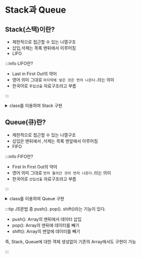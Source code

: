 # Stack과 Queue

## Stack(스택)이란?

- 제한적으로 접근할 수 있는 나열구조
- 삽입,삭제는 목록 맨뒤에서 이루어짐
- LIFO

:::info
LIFO란?<br/>

- Last in First Out의 약어
- 영어 의미 그대로 `마지막에 넣은 것은 먼저 나온다.`라는 의미
- 한국어로 `후입선출` 자료구조라고 부름

:::

<details>
<summary>class를 이용하여 Stack 구현</summary>
<div markdown="1">

```js
class Stack {
  constructor() {
    this.arr = [];
  }
  push(data) {
    this.arr.push(data);
  }

  pop() {
    return this.arr.length !== 0 ? this.arr.pop() : this.arr;
  }

  isempty() {
    return this.arr.length === 0 ? true : false;
  }

  empty() {
    return (this.arr.length = 0);
  }

  length() {
    return this.arr.length;
  }

  top() {
    return this.arr[this.arr.length - 1];
  }

  bottom() {
    return this.arr[0];
  }
}

let stack = new Stack(); // []
stack.push(1); // [1]
stack.push(2); // [1,2]
stack.push(3); // [1,2,3]
stack.push(4); // [1,2,3,4]

stack.isempty(); // false
stack.top(); // 4
stack.bottom(); // 1
stack.pop(); //4, [1,2,3]
stack.length(); //3

stack.empty(); // []
```

</div>
</details>

## Queue(큐)란?

- 제한적으로 접근할 수 있는 나열구조
- 삽입은 맨뒤에서 ,삭제는 목록 맨앞에서 이루어짐
- FIFO

:::info
FIFO란?<br/>

- First In First Out의 약어
- 영어 의미 그대로 `먼저 들어간 것이 먼저 나온다.`라는 의미
- 한국어로 `선입선출` 자료구조라고 부름

:::

<details>
<summary>class를 이용하여 Queue 구현</summary>
<div markdown="1">

```js
class Queue {
  constructor() {
    this.arr = [];
  }
  push(data) {
    this.arr.push(data);
  }

  pop() {
    return this.arr.length !== 0 ? this.arr.shift() : this.arr;
  }

  isempty() {
    return this.arr.length === 0 ? true : false;
  }

  empty() {
    return (this.arr.length = 0);
  }

  length() {
    return this.arr.length;
  }

  top() {
    return this.arr[this.arr.length - 1];
  }

  bottom() {
    return this.arr[0];
  }
}

let queue = new Queue(); // []
queue.push(1); // [1]
queue.push(2); // [1,2]
queue.push(3); // [1,2,3]
queue.push(4); // [1,2,3,4]

queue.isempty(); // false
queue.top(); // 4
queue.bottom(); // 1
queue.pop(); //1, [2,3,4]
queue.length(); //3

queue.empty(); // []
```

</div>
</details>

:::tip
JS문법 중 push(). pop(). shift()라는 기능이 있다.<br/>

- push(): Array의 맨뒤에서 데이터 삽입
- pop(): Array의 맨뒤에 데이터를 빼기
- shift(): Array의 맨앞에 데이터를 빼기

즉, Stack, Queue에 대한 객체 생성없이 기존의 Array에서도 구현이 가능

:::
